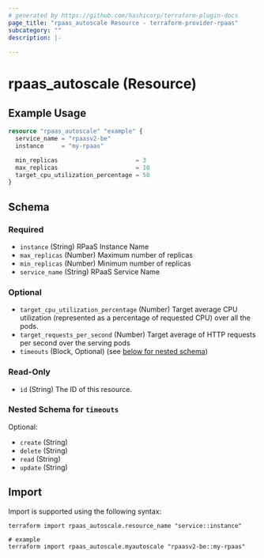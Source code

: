 ```yaml
---
# generated by https://github.com/hashicorp/terraform-plugin-docs
page_title: "rpaas_autoscale Resource - terraform-provider-rpaas"
subcategory: ""
description: |-
  
---
```


# rpaas_autoscale (Resource)



## Example Usage

```terraform
resource "rpaas_autoscale" "example" {
  service_name = "rpaasv2-be"
  instance     = "my-rpaas"

  min_replicas                      = 3
  max_replicas                      = 10
  target_cpu_utilization_percentage = 50
}
```

<!-- schema generated by tfplugindocs -->
## Schema

### Required

- `instance` (String) RPaaS Instance Name
- `max_replicas` (Number) Maximum number of replicas
- `min_replicas` (Number) Minimum number of replicas
- `service_name` (String) RPaaS Service Name

### Optional

- `target_cpu_utilization_percentage` (Number) Target average CPU utilization (represented as a percentage of requested CPU) over all the pods.
- `target_requests_per_second` (Number) Target average of HTTP requests per second over the serving pods
- `timeouts` (Block, Optional) (see [below for nested schema](#nestedblock--timeouts))

### Read-Only

- `id` (String) The ID of this resource.

<a id="nestedblock--timeouts"></a>
### Nested Schema for `timeouts`

Optional:

- `create` (String)
- `delete` (String)
- `read` (String)
- `update` (String)

## Import

Import is supported using the following syntax:

```shell
terraform import rpaas_autoscale.resource_name "service::instance"

# example
terraform import rpaas_autoscale.myautoscale "rpaasv2-be::my-rpaas"
```
